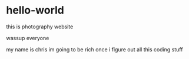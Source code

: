 # hello-world
this is photography website

wassup everyone

my name is chris im going to be rich once i figure out all this coding stuff
